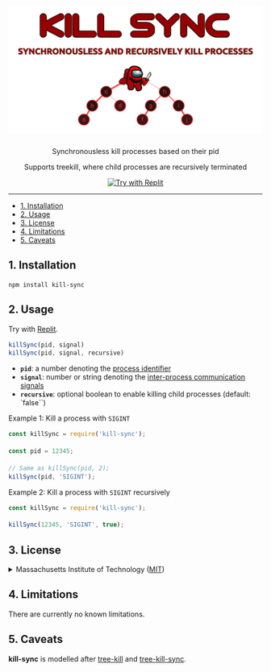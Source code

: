 <div align="center">

# [![Kill Sync](logo.svg)](https://github.com/nktnet1/kill-sync)

Synchronousless kill processes based on their pid

Supports treekill, where child processes are recursively terminated


[![Try with Replit](https://replit.com/badge?caption=Try%20with%20Replit)](https://replit.com/@nktnet1/kill-sync-example#index.js)

</div>

---

- [1. Installation](#1-installation)
- [2. Usage](#2-usage)
- [3. License](#3-license)
- [4. Limitations](#4-limitations)
- [5. Caveats](#5-caveats)

## 1. Installation

```
npm install kill-sync
```

## 2. Usage

Try with [Replit](https://replit.com/@nktnet1/kill-sync-example#index.js).

```javascript
killSync(pid, signal)
killSync(pid, signal, recursive)
```
- **`pid`**: a number denoting the [process identifier](https://en.wikipedia.org/wiki/Process_identifier)
- **`signal`**: number or string denoting the [inter-process communication signals](https://en.wikipedia.org/wiki/Signal_(IPC))
- **`recursive`**: optional boolean to enable killing child processes (default: `false``)

Example 1: Kill a process with `SIGINT`
```javascript
const killSync = require('kill-sync');

const pid = 12345;

// Same as killSync(pid, 2);
killSync(pid, 'SIGINT');
```

Example 2: Kill a process with `SIGINT` recursively
```javascript
const killSync = require('kill-sync');

killSync(12345, 'SIGINT', true);
```


## 3. License

<details closed>
<summary>
  Massachusetts Institute of Technology
  (<a href="https://opensource.org/license/mit" target="_blank">MIT</a>)
</summary>

<br/>

```
Copyright (c) 2023 Khiet Tam Nguyen

Permission is hereby granted, free of charge, to any person obtaining a
copy of this software and associated documentation files (the “Software”),
to deal in the Software without restriction, including without limitation
the rights to use, copy, modify, merge, publish, distribute, sublicense,
and/or sell copies of the Software, and to permit persons to whom the
Software is furnished to do so, subject to the following conditions:

The above copyright notice and this permission notice shall be included in
all copies or substantial portions of the Software.

THE SOFTWARE IS PROVIDED “AS IS”, WITHOUT WARRANTY OF ANY KIND, EXPRESS OR
IMPLIED, INCLUDING BUT NOT LIMITED TO THE WARRANTIES OF MERCHANTABILITY,
FITNESS FOR A PARTICULAR PURPOSE AND NONINFRINGEMENT. IN NO EVENT SHALL
THE AUTHORS OR COPYRIGHT HOLDERS BE LIABLE FOR ANY CLAIM, DAMAGES OR OTHER
LIABILITY, WHETHER IN AN ACTION OF CONTRACT, TORT OR OTHERWISE, ARISING
FROM, OUT OF OR IN CONNECTION WITH THE SOFTWARE OR THE USE OR OTHER
DEALINGS IN THE SOFTWARE.
```

</details>

## 4. Limitations

There are currently no known limitations.

## 5. Caveats

**kill-sync** is modelled after [tree-kill](https://github.com/pkrumins/node-tree-kill) and [tree-kill-sync](https://github.com/dvpnt/tree-kill-sync).
